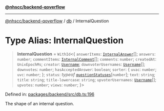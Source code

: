 [**@nhscc/backend-qoverflow**](../../README.md)

***

[@nhscc/backend-qoverflow](../../README.md) / [db](../README.md) / InternalQuestion

# Type Alias: InternalQuestion

> **InternalQuestion** = `WithId`\<\{ `answerItems`: [`InternalAnswer`](InternalAnswer.md)[]; `answers`: `number`; `commentItems`: [`InternalComment`](InternalComment.md)[]; `comments`: `number`; `createdAt`: `UnixEpochMs`; `creator`: [`Username`](Username.md); `downvoterUsernames`: [`Username`](Username.md)[]; `downvotes`: `number`; `hasAcceptedAnswer`: `boolean`; `sorter`: \{ `uvac`: `number`; `uvc`: `number`; \}; `status`: *typeof* [`questionStatuses`](../variables/questionStatuses.md)\[`number`\]; `text`: `string`; `title`: `string`; `title-lowercase`: `string`; `upvoterUsernames`: [`Username`](Username.md)[]; `upvotes`: `number`; `views`: `number`; \}\>

Defined in: [packages/backend/src/db.ts:196](https://github.com/nhscc/qoverflow.api.hscc.bdpa.org/blob/b629239838bf73900bba2996b8dcfbc432755e21/packages/backend/src/db.ts#L196)

The shape of an internal question.
